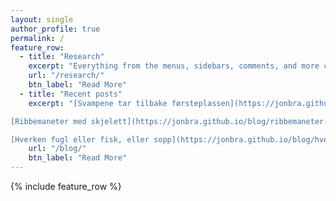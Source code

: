 ```yaml
---
layout: single
author_profile: true
permalink: /
feature_row:
  - title: "Research"
    excerpt: "Everything from the menus, sidebars, comments, and more can be configured or set with YAML Front Matter. Everything from the menus, sidebars, comments, and more can be configured or set with YAML Front Matter."
    url: "/research/"
    btn_label: "Read More"
  - title: "Recent posts"
    excerpt: "[Svampene tar tilbake førsteplassen](https://jonbra.github.io/blog/svampene-tar-tilbake-f%C3%B8rsteplassen/)

[Ribbemaneter med skjelett](https://jonbra.github.io/blog/ribbemaneter-med-skjelett/)

[Hverken fugl eller fisk, eller sopp](https://jonbra.github.io/blog/hverken-fugl-eller-fisk/)"
    url: "/blog/"
    btn_label: "Read More"
---
```


{% include feature_row %}


